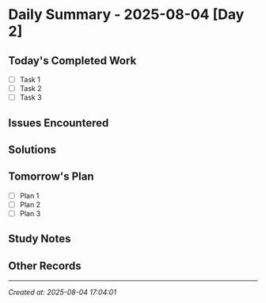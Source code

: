 # Daily Summary - 2025-08-04 [Day 2]

## Today's Completed Work

- [ ] Task 1
- [ ] Task 2
- [ ] Task 3

## Issues Encountered

## Solutions

## Tomorrow's Plan

- [ ] Plan 1
- [ ] Plan 2
- [ ] Plan 3

## Study Notes

## Other Records

---
*Created at: 2025-08-04 17:04:01* 